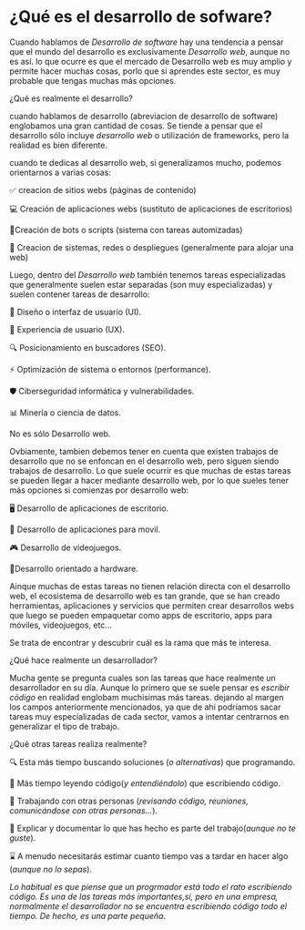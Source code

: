 # ¿Qué es el desarrollo de sofware?

Cuando hablamos de _Desarrollo de software_ hay una tendencia a pensar que el mundo del desarrollo es exclusivamente _Desarrollo web_, aunque no es así. lo que ocurre es que el mercado de Desarrollo web es muy amplio y permite hacer muchas cosas, porlo que si aprendes este sector, es muy probable que tengas muchas más opciones.

¿Qué es realmente el desarrollo?

cuando hablamos de desarrollo (abreviacion de desarrollo de software) englobamos una gran cantidad de cosas. Se tiende a pensar que el desarrollo sólo incluye _desarrollo web_ o utilización de frameworks, pero la realidad es bien diferente.

cuando te dedicas al desarrollo web, si generalizamos mucho, podemos orientarnos a varias cosas:

✅ creacion de sitios webs (páginas de contenido)

💻 Creación de aplicaciones webs (sustituto de aplicaciones de escritorios)

🤖Creación de bots o scripts (sistema con tareas automizadas)

🚀 Creacion de sistemas, redes o despliegues (generalmente para alojar una web)

Luego, dentro del _Desarrollo web_ también tenemos tareas especializadas que generalmente suelen estar separadas (son muy especializadas) y suelen contener tareas de desarrollo:

🎨 Diseño o interfaz de usuario (UI).

🧠 Experiencia de usuario (UX).

🔍 Posicionamiento en buscadores (SEO).

⚡ Optimización de sistema o entornos (performance).

🛡 Ciberseguridad informática y vulnerabilidades.

📊 Minería o ciencia de datos.

No es sólo Desarrollo web.

Ovbiamente, tambien debemos tener en cuenta que existen trabajos de desarrollo que no se enfoncan en el desarrollo web, pero siguen siendo trabajos de desarrollo. Lo que suele ocurrir es que muchas de estas tareas se pueden llegar a hacer mediante desarrollo web, por lo que sueles tener más opciones si comienzas por desarrollo web:

🖥️ Desarrollo de aplicaciones de escritorio.

📳 Desarrollo de aplicaciones para movil.

🎮 Desarrollo de videojuegos.

🔌Desarrollo orientado a hardware.

Ainque muchas de estas tareas no tienen relación directa con el desarrollo web, el ecosistema de desarrollo web es tan grande, que se han creado herramientas, aplicaciones y servicios que permiten crear desarrollos webs que luego se pueden empaquetar como apps de escritorio, apps para móviles, videojuegos, etc...

Se trata de encontrar y descubrir cuál es la rama que más te interesa.

¿Qué hace realmente un desarrollador?

Mucha gente se pregunta cuales son las tareas que hace realmente un desarrollador en su día. Aunque lo primero que se suele pensar es _escribir código_ en realidad englobam muchisimas más tareas. dejando al margen los campos anteriormente mencionados, ya que de ahí podríamos sacar tareas muy especializadas de cada sector, vamos a intentar centrarnos en generalizar el tipo de trabajo.

¿Qué otras tareas realiza realmente?

🔍 Esta más tiempo buscando soluciones (_o alternativas_) que programando.

📄 Más tiempo leyendo código(_y entendiéndolo_) que escribiendo código.

🤝 Trabajando con otras personas (_revisando código, reuniones, comunicándose con otras personas..._).

📝 Explicar y documentar lo que has hecho es parte del trabajo(_aunque no te guste_).

⌛ A menudo necesitarás estimar cuanto tiempo vas a tardar en hacer algo (_aunque no lo sepas_).

_Lo habitual es que piense que un progrmador está todo el rato escribiendo código. Es una de las tareas más importantes,sí, pero en una empresa, normalmente el desarrollador no se encuentra escribiendo código todo el tiempo. De hecho, es una parte pequeña_.
